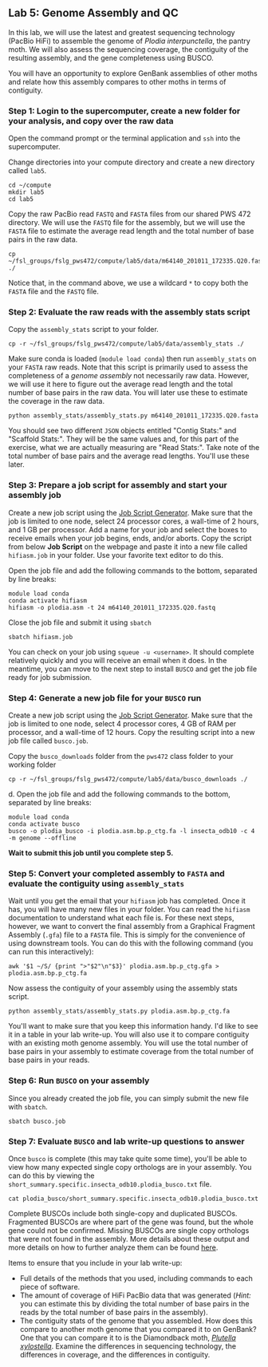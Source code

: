 ## Lab 5: Genome Assembly and QC

In this lab, we will use the latest and greatest sequencing technology (PacBio HiFi) to assemble the genome of _Plodia interpunctella_, the pantry moth. We will also assess the sequencing coverage, the contiguity of the resulting assembly, and the gene completeness using BUSCO.

You will have an opportunity to explore GenBank assemblies of other moths and relate how this assembly compares to other moths in terms of contiguity.

### Step 1: Login to the supercomputer, create a new folder for your analysis, and copy over the raw data

Open the command prompt or the terminal application and `ssh` into the supercomputer.

Change directories into your compute directory and create a new directory called `lab5`.
```
cd ~/compute
mkdir lab5
cd lab5
```
Copy the raw PacBio read `FASTQ` and `FASTA` files from our shared PWS 472 directory. We will use the `FASTQ` file for the assembly, but we will use the `FASTA` file to estimate the average read length and the total number of base pairs in the raw data.
```
cp ~/fsl_groups/fslg_pws472/compute/lab5/data/m64140_201011_172335.Q20.fast* ./
```
Notice that, in the command above, we use a wildcard `*` to copy both the `FASTA` file and the `FASTQ` file.

### Step 2: Evaluate the raw reads with the assembly stats script

Copy the `assembly_stats` script to your folder.
```
cp -r ~/fsl_groups/fslg_pws472/compute/lab5/data/assembly_stats ./
```
Make sure conda is loaded (`module load conda`) then run `assembly_stats` on your `FASTA` raw reads. Note that this script is primarily used to assess the completeness of a *genome assembly* not necessarily raw data. However, we will use it here to figure out the average read length and the total number of base pairs in the raw data. You will later use these to estimate the coverage in the raw data.
```
python assembly_stats/assembly_stats.py m64140_201011_172335.Q20.fasta
```
You should see two different `JSON` objects entitled "Contig Stats:" and "Scaffold Stats:". They will be the same values and, for this part of the exercise, what we are actually measuring are "Read Stats:". Take note of the total number of base pairs and the average read lengths. You'll use these later.

### Step 3: Prepare a job script for assembly and start your assembly job

Create a new job script using the [Job Script Generator](https://rc.byu.edu/documentation/slurm/script-generator). Make sure that the job is limited to one node, select 24 processor cores, a wall-time of 2 hours, and 1 GB per processor. Add a name for your job and select the boxes to receive emails when your job begins, ends, and/or aborts. Copy the script from below **Job Script** on the webpage and paste it into a new file called `hifiasm.job` in your folder. Use your favorite text editor to do this.

Open the job file and add the following commands to the bottom, separated by line breaks:
```
module load conda
conda activate hifiasm
hifiasm -o plodia.asm -t 24 m64140_201011_172335.Q20.fastq
```
Close the job file and submit it using `sbatch`
```
sbatch hifiasm.job
```
You can check on your job using `squeue -u <username>`. It should complete relatively quickly and you will receive an email when it does. In the meantime, you can move to the next step to install `BUSCO` and get the job file ready for job submission.

### Step 4: Generate a new job file for your `BUSCO` run

Create a new job script using the [Job Script Generator](https://rc.byu.edu/documentation/slurm/script-generator). Make sure that the job is limited to one node, select 4 processor cores, 4 GB of RAM per processor, and a wall-time of 12 hours. Copy the resulting script into a new job file called `busco.job`.

Copy the `busco_downloads` folder from the `pws472` class folder to your working folder
```
cp -r ~/fsl_groups/fslg_pws472/compute/lab5/data/busco_downloads ./
```
d. Open the job file and add the following commands to the bottom, separated by line breaks:
```
module load conda
conda activate busco
busco -o plodia_busco -i plodia.asm.bp.p_ctg.fa -l insecta_odb10 -c 4 -m genome --offline
```
**Wait to submit this job until you complete step 5.**

### Step 5: Convert your completed assembly to `FASTA` and evaluate the contiguity using `assembly_stats`

Wait until you get the email that your `hifiasm` job has completed. Once it has, you will have many new files in your folder. You can read the `hifiasm` documentation to understand what each file is. For these next steps, however, we want to convert the final assembly from a Graphical Fragment Assembly (`.gfa`) file to a `FASTA` file. This is simply for the convenience of using downstream tools. You can do this with the following command (you can run this interactively):
```
awk '$1 ~/S/ {print ">"$2"\n"$3}' plodia.asm.bp.p_ctg.gfa > plodia.asm.bp.p_ctg.fa
```
Now assess the contiguity of your assembly using the assembly stats script.
```
python assembly_stats/assembly_stats.py plodia.asm.bp.p_ctg.fa
```
You'll want to make sure that you keep this information handy. I'd like to see it in a table in your lab write-up. You will also use it to compare contiguity with an existing moth genome assembly. You will use the total number of base pairs in your assembly to estimate coverage from the total number of base pairs in your reads.

### Step 6: Run `BUSCO` on your assembly

Since you already created the job file, you can simply submit the new file with `sbatch`.
```
sbatch busco.job
```
### Step 7: Evaluate `BUSCO` and lab write-up questions to answer

Once `busco` is complete (this may take quite some time), you'll be able to view how many expected single copy orthologs are in your assembly. You can do this by viewing the `short_summary.specific.insecta_odb10.plodia_busco.txt` file.
```
cat plodia_busco/short_summary.specific.insecta_odb10.plodia_busco.txt
```
Complete BUSCOs include both single-copy and duplicated BUSCOs. Fragmented BUSCOs are where part of the gene was found, but the whole gene could not be confirmed. Missing BUSCOs are single copy orthologs that were not found in the assembly. More details about these output and more details on how to further analyze them can be found [here](https://busco.ezlab.org/busco_userguide.html#interpreting-the-results).

Items to ensure that you include in your lab write-up:

- Full details of the methods that you used, including commands to each piece of software.
- The amount of coverage of HiFi PacBio data that was generated (_Hint:_ you can estimate this by dividing the total number of base pairs in the reads by the total number of base pairs in the assembly).
- The contiguity stats of the genome that you assembled. How does this compare to another moth genome that you compared it to on GenBank? One that you can compare it to is the Diamondback moth, [_Plutella xylostella_](https://www.ncbi.nlm.nih.gov/assembly/GCF_000330985.1). Examine the differences in sequencing technology, the differences in coverage, and the differences in contiguity.

